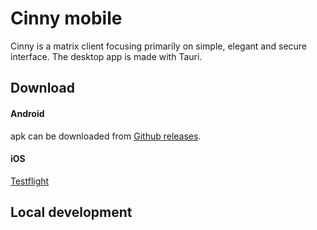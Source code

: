 # Cinny mobile

Cinny is a matrix client focusing primarily on simple, elegant and secure interface. The desktop app is made with Tauri.

## Download

#### Android

apk can be downloaded from [Github releases](https://github.com/cinnyapp/cinny-desktop/releases). 

#### iOS

[Testflight](https://testflight.apple.com/join/QhU1AGrv)


## Local development
